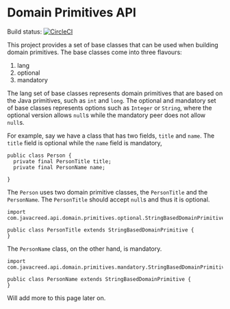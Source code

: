 # Domain Primitives API 

Build status: [![CircleCI](https://circleci.com/gh/javacreed/domain-primitives-api.svg?style=svg)](https://circleci.com/gh/javacreed/domain-primitives-api)


This project provides a set of base classes that can be used when building domain primitives.  The base classes come into three flavours:

1. lang
1. optional
1. mandatory

The lang set of base classes represents domain primitives that are based on the Java primitives, such as `int` and `long`.  The optional and mandatory set of base classes represents options such as `Integer` or `String`, where the optional version allows `null`s while the mandatory peer does not allow `null`s.

For example, say we have a class that has two fields, `title` and `name`.  The `title` field is optional while the `name` field is mandatory, 

```
public class Person {
  private final PersonTitle title;
  private final PersonName name;

}
```

The `Person` uses two domain primitive classes, the `PersonTitle` and the `PersonName`.  The `PersonTitle` should accept `null`s and thus it is optional.

```
import com.javacreed.api.domain.primitives.optional.StringBasedDomainPrimitive;

public class PersonTitle extends StringBasedDomainPrimitive {
}
```

The `PersonName` class, on the other hand, is mandatory.

```
import com.javacreed.api.domain.primitives.mandatory.StringBasedDomainPrimitive;

public class PersonName extends StringBasedDomainPrimitive {
}
```

Will add more to this page later on.
